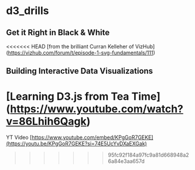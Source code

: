 # d3_drills

## Get it Right in Black & White

<<<<<<< HEAD
[from the brilliant Curran Kelleher of VizHub] (https://vizhub.com/forum/t/episode-1-svg-fundamentals/111)

## Building Interactive Data Visualizations

[Learning D3.js from Tea Time] (https://www.youtube.com/watch?v=86Lhih6Qagk)
=======
YT Video [https://www.youtube.com/embed/KPgGoR7GEKE](https://youtu.be/KPgGoR7GEKE?si=74E5UcYvDXaEXGak)
>>>>>>> 95fc92f184a97fc9a81d668948a26a84e3aa657d
